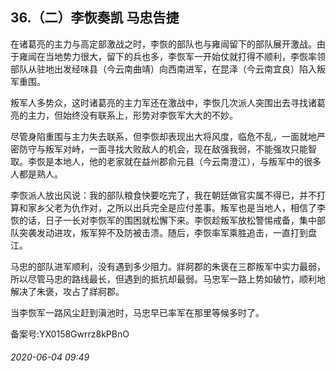 ## 36.（二）李恢奏凯 马忠告捷
在诸葛亮的主力与高定部激战之时，李恢的部队也与雍闿留下的部队展开激战。由于雍闿在当地势力很大，留下的兵也多，李恢军一开始仗就打得不顺利，李恢率领部队从驻地出发经味县（今云南曲靖）向西南进军，在昆泽（今云南宜良）陷入叛军重围。



叛军人多势众，这时诸葛亮的主力军还在激战中，李恢几次派人突围出去寻找诸葛亮的主力，但始终没有联系上，形势对李恢军大大的不妙。



尽管身陷重围与主力失去联系，但李恢却表现出大将风度，临危不乱，一面就地严密防守与叛军对峙，一面寻找大败敌人的机会，现在敌强我弱，不能强攻只能智取。李恢是本地人，他的老家就在益州郡俞元县（今云南澄江），与叛军中的很多人都是熟人。



李恢派人放出风说：我的部队粮食快要吃完了，我在朝廷做官实属不得已，并不打算和家乡父老为仇作对，之所以出兵完全是应付差事。叛军也是当地人，相信了李恢的话，日子一长对李恢军的围困就松懈下来。李恢趁叛军放松警惕戒备，集中部队突袭发动进攻，叛军猝不及防被击溃。随后，李恢率军乘胜追击，一直打到盘江。



马忠的部队进军顺利，没有遇到多少阻力。牂牁郡的朱褒在三郡叛军中实力最弱，所以尽管马忠的路线最长，但遇到的抵抗却最弱。马忠军一路上势如破竹，顺利地解决了朱褒，攻占了牂牁郡。



当李恢军一路风尘赶到滇池时，马忠早已率军在那里等候多时了。



备案号:YX0158Gwrrz8kPBnO


###### 2020-06-04 09:49
